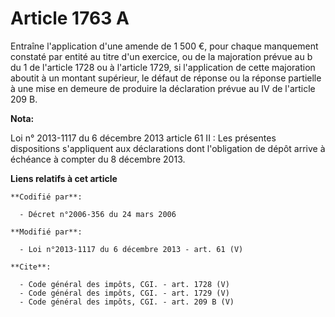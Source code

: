 # Article 1763 A

Entraîne l'application d'une amende de 1 500 €, pour chaque manquement constaté par entité au titre d'un exercice, ou de la
majoration prévue au b du 1 de l'article 1728 ou à l'article 1729, si l'application de cette majoration aboutit à un montant
supérieur, le défaut de réponse ou la réponse partielle à une mise en demeure de produire la déclaration prévue au IV de
l'article 209 B.

**Nota:**

Loi n° 2013-1117 du 6 décembre 2013 article 61 II : Les présentes dispositions s'appliquent aux déclarations dont
l'obligation de dépôt arrive à échéance à compter du 8 décembre 2013.

**Liens relatifs à cet article**

	**Codifié par**:

	  - Décret n°2006-356 du 24 mars 2006

	**Modifié par**:

	  - Loi n°2013-1117 du 6 décembre 2013 - art. 61 (V)

	**Cite**:

	  - Code général des impôts, CGI. - art. 1728 (V)
	  - Code général des impôts, CGI. - art. 1729 (V)
	  - Code général des impôts, CGI. - art. 209 B (V)
